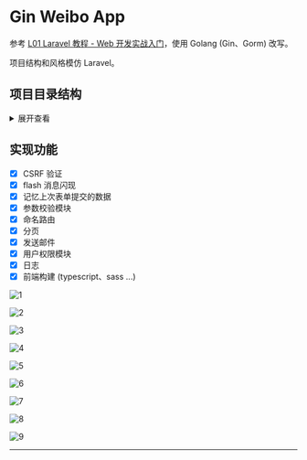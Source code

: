 # Gin Weibo App
参考 [L01 Laravel 教程 - Web 开发实战入门](https://learnku.com/courses/laravel-essential-training/5.8)，使用 Golang (Gin、Gorm) 改写。

项目结构和风格模仿 Laravel。

## 项目目录结构
<details>
<summary>展开查看</summary>
<pre><code>
├── app              项目核心逻辑代码
│    ├── auth        用户相关
│    ├── controllers 控制器
│    ├── helpers     工具方法
│    ├── models      模型
│    ├── policies    权限校验
│    ├── requests    参数校验
│    ├── services    复杂查询
│    └── view_models 数据转换
│
├── config           配置中心
│
├── database         数据库
│    └── factory     数据 mock
│
├── middleware       中间件
│    └── wrapper     controller 包裹函数
│
├── pkg              项目依赖
│
├── public           项目静态文件
│
├── resources        前端源码
│    └── view        go 模板文件
│
├── routes           路由
│    └── routes.go   路由注册
│    └── api.go      api 路由注册
│    └── web.go      页面路由注册
│    └── named       命名路由模块
│
├── storage          存放日志等文件
│
├── main.go          项目入口
│
├── config.yaml      项目配置
│
├── deploy.sh        部署脚本
│
└── Makefile         Makefile 文件
</code></pre>
</details>

## 实现功能
- [x] CSRF 验证
- [x] flash 消息闪现
- [x] 记忆上次表单提交的数据
- [x] 参数校验模块
- [x] 命名路由
- [x] 分页
- [x] 发送邮件
- [x] 用户权限模块
- [x] 日志
- [x] 前端构建 (typescript、sass ...)

![1](readme/1.png)

![2](readme/2.png)

![3](readme/3.png)

![4](readme/4.png)

![5](readme/5.png)

![6](readme/6.png)

![7](readme/7.png)

![8](readme/8.png)

![9](readme/9.png)

***
